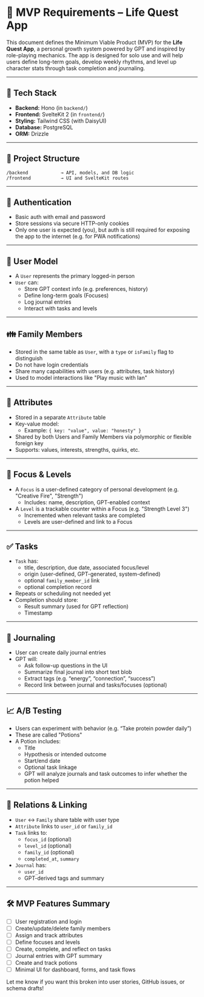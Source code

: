 # 🧪 MVP Requirements – Life Quest App

This document defines the Minimum Viable Product (MVP) for the **Life Quest App**, a personal growth system powered by GPT and inspired by role-playing mechanics. The app is designed for solo use and will help users define long-term goals, develop weekly rhythms, and level up character stats through task completion and journaling.

---

## 🧰 Tech Stack

- **Backend:** Hono (in `backend/`)
- **Frontend:** SvelteKit 2 (in `frontend/`)
- **Styling:** Tailwind CSS (with DaisyUI)
- **Database:** PostgreSQL
- **ORM:** Drizzle

---

## 📁 Project Structure

```
/backend            → API, models, and DB logic
/frontend           → UI and SvelteKit routes
```

---

## 🔐 Authentication

- Basic auth with email and password
- Store sessions via secure HTTP-only cookies
- Only one user is expected (you), but auth is still required for exposing the app to the internet (e.g. for PWA notifications)

---

## 👤 User Model

- A `User` represents the primary logged-in person
- `User` can:
  - Store GPT context info (e.g. preferences, history)
  - Define long-term goals (Focuses)
  - Log journal entries
  - Interact with tasks and levels

---

## 👪 Family Members

- Stored in the same table as `User`, with a `type` or `isFamily` flag to distinguish
- Do not have login credentials
- Share many capabilities with users (e.g. attributes, task history)
- Used to model interactions like "Play music with Ian"

---

## 🧬 Attributes

- Stored in a separate `Attribute` table
- Key-value model:
  - Example: `{ key: "value", value: "honesty" }`
- Shared by both Users and Family Members via polymorphic or flexible foreign key
- Supports: values, interests, strengths, quirks, etc.

---

## 🎯 Focus & Levels

- A `Focus` is a user-defined category of personal development (e.g. "Creative Fire", "Strength")
  - Includes: name, description, GPT-enabled context
- A `Level` is a trackable counter within a Focus (e.g. "Strength Level 3")
  - Incremented when relevant tasks are completed
  - Levels are user-defined and link to a Focus

---

## ✅ Tasks

- `Task` has:
  - title, description, due date, associated focus/level
  - origin (user-defined, GPT-generated, system-defined)
  - optional `family_member_id` link
  - optional completion record
- Repeats or scheduling not needed yet
- Completion should store:
  - Result summary (used for GPT reflection)
  - Timestamp

---

## 🧾 Journaling

- User can create daily journal entries
- GPT will:
  - Ask follow-up questions in the UI
  - Summarize final journal into short text blob
  - Extract tags (e.g. “energy”, “connection”, “success”)
  - Record link between journal and tasks/focuses (optional)

---

## 📈 A/B Testing

- Users can experiment with behavior (e.g. “Take protein powder daily”)
- These are called "Potions"
- A Potion includes:
  - Title
  - Hypothesis or intended outcome
  - Start/end date
  - Optional task linkage
  - GPT will analyze journals and task outcomes to infer whether the potion helped

---

## 🧩 Relations & Linking

- `User` ↔ `Family` share table with user type
- `Attribute` links to `user_id` or `family_id`
- `Task` links to:
  - `focus_id` (optional)
  - `level_id` (optional)
  - `family_id` (optional)
  - `completed_at`, `summary`
- `Journal` has:
  - `user_id`
  - GPT-derived tags and summary

---

## 🛠 MVP Features Summary

- [ ] User registration and login
- [ ] Create/update/delete family members
- [ ] Assign and track attributes
- [ ] Define focuses and levels
- [ ] Create, complete, and reflect on tasks
- [ ] Journal entries with GPT summary
- [ ] Create and track potions
- [ ] Minimal UI for dashboard, forms, and task flows

Let me know if you want this broken into user stories, GitHub issues, or schema drafts!
